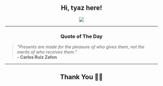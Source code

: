 <h2 align="center"> Hi, tyaz here!</h2>

<p align="center">
<a href="https://github.com/tyazx" alt="github streak"><img src="https://dvst-streak.herokuapp.com/?user=tyazx&theme=tokyonight&fire=DD472C"></a>
</p>

<hr>
<h3 align="center">Quote of The Day</h3>
<p align="center">
<blockquote>
<i>"Presents are made for the pleasure of who gives them, not the merits of who receives them."</i>
<br>
<b>- Carlos Ruiz Zafon</b>
</blockquote>
</p>


<hr>
<h2 align="center">Thank You 🙏🏼</h2>
